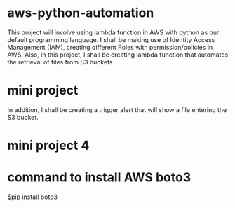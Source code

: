 # aws-python-automation
This project will involve using lambda function in AWS with python as our default programming language. I shall be making use of Identity Access Management (IAM), creating different Roles with permission/policies in AWS. Also, in this project, I shall be creating lambda function that automates the retrieval of files from S3 buckets. 
# mini project 
In addition, I shall be creating a trigger alert that will show a file entering the S3 bucket.
# mini project 4
# command to install AWS boto3
$pip install boto3